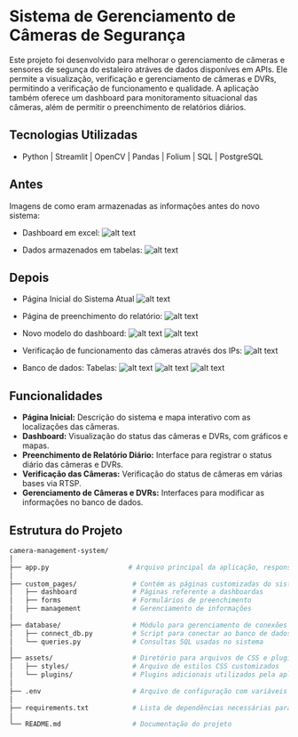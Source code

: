 # Sistema de Gerenciamento de Câmeras de Segurança

Este projeto foi desenvolvido para melhorar o gerenciamento de câmeras e sensores de segunça do estaleiro atráves de dados disponíves em APIs. Ele permite a visualização, verificação e gerenciamento de câmeras e DVRs, permitindo a verificação de funcionamento e qualidade. A aplicação também oferece um dashboard para monitoramento situacional das câmeras, além de permitir o preenchimento de relatórios diários.

## Tecnologias Utilizadas

- Python | Streamlit | OpenCV | Pandas | Folium | SQL | PostgreSQL


## Antes

Imagens de como eram armazenadas as informações antes do novo sistema:

- Dashboard em excel:
![alt text](assets/imagens/antes-01.png)

- Dados armazenados em tabelas:
![alt text](assets/imagens/antes-02.png)

## Depois

- Página Inicial do Sistema Atual
![alt text](assets/imagens/depois-05.png)

- Página de preenchimento do relatório:
![alt text](assets/imagens/depois-03.png)

- Novo modelo do dashboard:
![alt text](assets/imagens/depois-01.png)
![alt text](assets/imagens/depois-02.png)

- Verificação de funcionamento das câmeras através dos IPs:
![alt text](assets/imagens/depois-04.png)

- Banco de dados:
Tabelas:
![alt text](assets/imagens/tabelas-01.png)
![alt text](assets/imagens/tabelas-02.png)
![alt text](assets/imagens/tabelas-03.png)

## Funcionalidades

- **Página Inicial:** Descrição do sistema e mapa interativo com as localizações das câmeras.
- **Dashboard:** Visualização do status das câmeras e DVRs, com gráficos e mapas.
- **Preenchimento de Relatório Diário:** Interface para registrar o status diário das câmeras e DVRs.
- **Verificação das Câmeras:** Verificação do status de câmeras em várias bases via RTSP.
- **Gerenciamento de Câmeras e DVRs:** Interfaces para modificar as informações no banco de dados.

## Estrutura do Projeto

```bash
camera-management-system/
│
├── app.py                    # Arquivo principal da aplicação, responsável por iniciar a interface do Streamlit
│
├── custom_pages/              # Contém as páginas customizadas do sistema, com layout e funcionalidades específicas
│   ├── dashboard              # Páginas referente a dashboardas
│   ├── forms                  # Formulários de preenchimento
│   ├── management             # Gerenciamento de informações
│
├── database/                  # Módulo para gerenciamento de conexões e consultas ao banco de dados
│   ├── connect_db.py          # Script para conectar ao banco de dados
│   └── queries.py             # Consultas SQL usadas no sistema
│
├── assets/                    # Diretório para arquivos de CSS e plugins adicionais para customização visual
│   ├── styles/                # Arquivo de estilos CSS customizados
│   └── plugins/               # Plugins adicionais utilizados pela aplicação
│
├── .env                       # Arquivo de configuração com variáveis de ambiente (credenciais e configurações sensíveis)
│
├── requirements.txt           # Lista de dependências necessárias para rodar o projeto
│
└── README.md                  # Documentação do projeto
